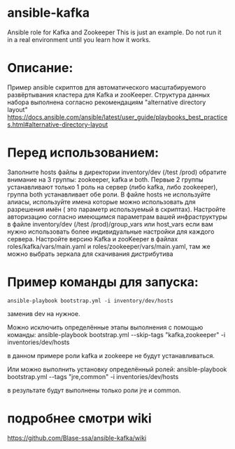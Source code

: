 # ansible-kafka
Ansible role for Kafka and Zookeeper 
This is just an example. Do not run it in a real environment until you learn how it works.

# Описание:
Пример ansible скриптов для автоматического масштабируемого развёртывания кластера для Kafka и zooKeeper.
Структура данных набора выполнена согласно рекомендациям "alternative directory layout"
https://docs.ansible.com/ansible/latest/user_guide/playbooks_best_practices.html#alternative-directory-layout


# Перед использованием:
Заполните hosts файлы в директории inventory/dev (/test /prod)
обратите внимание на 3 группы: zookeeper, kafka и both. Первые 2 группы устанавливают только 1 роль на сервер (либо kafka, либо zookeeper), группа both устанавливает обе роли.
В файле hosts не используйте алиасы, используйте имена которые можно использовать для разрешения имён ( это параметр используемый в скриптах).
Настройте авторизацию согласно имеющимся параметрам вашей инфраструктуры в файле inventory/dev (/test /prod)/group_vars или host_vars если вам нужно использовать более индивидуальные настройки для каждого сервера. 
Настройте версию Kafka и zooKeeper в файлах roles/kafka/vars/main.yaml и roles/zookeeper/vars/main.yaml, там же можно выбрать зеркала для скачивания дистрибутива
	

# Пример команды для запуска: 
	ansible-playbook bootstrap.yml -i inventory/dev/hosts
 
заменив dev на нужное.

Можно исключить определённые этапы выполнения с помощью команды:
	ansible-playbook bootstrap.yml --skip-tags "kafka,zookeeper" -i inventories/dev/hosts
	
в данном примере роли kafka и zookeepe не будут устанавливаться. 

Или можно выполнить установку определённый ролей:
	ansible-playbook bootstrap.yml --tags "jre,common" -i inventories/dev/hosts
	
в результате будут выполнены только роли jre и common.



# подробнее смотри wiki
https://github.com/Blase-ssa/ansible-kafka/wiki

